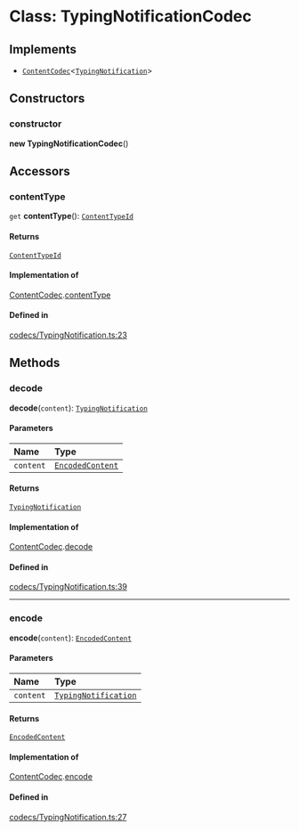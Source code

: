 <!---->
# Class: TypingNotificationCodec

## Implements

- [`ContentCodec`](../interfaces/ContentCodec.md)<[`TypingNotification`](../modules.md#typingnotification)\>

## Constructors

### constructor

**new TypingNotificationCodec**()

## Accessors

### contentType

`get` **contentType**(): [`ContentTypeId`](ContentTypeId.md)

#### Returns

[`ContentTypeId`](ContentTypeId.md)

#### Implementation of

[ContentCodec](../interfaces/ContentCodec.md).[contentType](../interfaces/ContentCodec.md#contenttype)

#### Defined in

[codecs/TypingNotification.ts:23](https://github.com/xmtp/xmtp-js/blob/ff16daf/src/codecs/TypingNotification.ts#L23)

## Methods

### decode

**decode**(`content`): [`TypingNotification`](../modules.md#typingnotification)

#### Parameters

| Name | Type |
| :------ | :------ |
| `content` | [`EncodedContent`](../interfaces/EncodedContent.md) |

#### Returns

[`TypingNotification`](../modules.md#typingnotification)

#### Implementation of

[ContentCodec](../interfaces/ContentCodec.md).[decode](../interfaces/ContentCodec.md#decode)

#### Defined in

[codecs/TypingNotification.ts:39](https://github.com/xmtp/xmtp-js/blob/ff16daf/src/codecs/TypingNotification.ts#L39)

___

### encode

**encode**(`content`): [`EncodedContent`](../interfaces/EncodedContent.md)

#### Parameters

| Name | Type |
| :------ | :------ |
| `content` | [`TypingNotification`](../modules.md#typingnotification) |

#### Returns

[`EncodedContent`](../interfaces/EncodedContent.md)

#### Implementation of

[ContentCodec](../interfaces/ContentCodec.md).[encode](../interfaces/ContentCodec.md#encode)

#### Defined in

[codecs/TypingNotification.ts:27](https://github.com/xmtp/xmtp-js/blob/ff16daf/src/codecs/TypingNotification.ts#L27)
